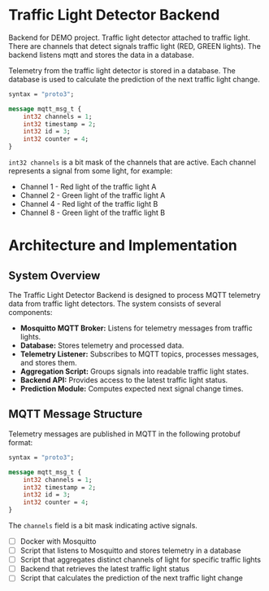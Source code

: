 # Traffic Light Detector Backend
Backend for DEMO project. Traffic light detector attached to traffic light. There are channels that detect signals traffic light (RED, GREEN lights). The backend listens mqtt and stores the data in a database.


Telemetry from the traffic light detector is stored in a database. The database is used to calculate the prediction of the next traffic light change.
```protobuf
syntax = "proto3";

message mqtt_msg_t {
    int32 channels = 1;
    int32 timestamp = 2;
    int32 id = 3;
    int32 counter = 4;
}
```
`int32 channels` is a bit mask of the channels that are active.
Each channel represents a signal from some light, for example:
* Channel 1 - Red light of the traffic light A
* Channel 2 - Green light of the traffic light A
* Channel 4 - Red light of the traffic light B
* Channel 8 - Green light of the traffic light B

# Architecture and Implementation

## System Overview
The Traffic Light Detector Backend is designed to process MQTT telemetry data from traffic light detectors. The system consists of several components:

- **Mosquitto MQTT Broker:** Listens for telemetry messages from traffic lights.
- **Database:** Stores telemetry and processed data.
- **Telemetry Listener:** Subscribes to MQTT topics, processes messages, and stores them.
- **Aggregation Script:** Groups signals into readable traffic light states.
- **Backend API:** Provides access to the latest traffic light status.
- **Prediction Module:** Computes expected next signal change times.

## MQTT Message Structure
Telemetry messages are published in MQTT in the following protobuf format:
```protobuf
syntax = "proto3";

message mqtt_msg_t {
    int32 channels = 1;
    int32 timestamp = 2;
    int32 id = 3;
    int32 counter = 4;
}
```
The `channels` field is a bit mask indicating active signals.
- [ ] Docker with Mosquitto
- [ ] Script that listens to Mosquitto and stores telemetry in a database
- [ ] Script that aggregates distinct channels of light for specific traffic lights
- [ ] Backend that retrieves the latest traffic light status
- [ ] Script that calculates the prediction of the next traffic light change
